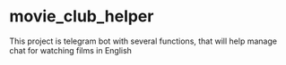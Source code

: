 # movie_club_helper
This project is telegram bot with several functions, that will help manage chat for watching films in English
